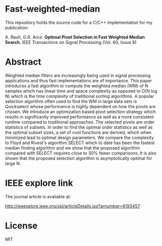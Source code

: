# Fast-weighted-median

This repository holds the source code for a C/C++ implementation for my
publication:

A. Rauh, G.R. Arce: **Optimal Pivot Selection in Fast Weighted Median Search**.
IEEE Transactions on Signal Processing (Vol. 60, Issue 8)

# Abstract
Weighted median filters are increasingly being used in signal processing
applications and thus fast implementations are of importance. This paper
introduces a fast algorithm to compute the weighted median (WM) of N samples
which has linear time and space complexity as opposed to O(N log N) which is
the time complexity of traditional sorting algorithms. A popular selection
algorithm often used to find the WM in large data sets is Quickselect whose
performance is highly dependent on how the pivots are chosen. We introduce an
optimization based pivot selection strategy which results in significantly
improved performance as well as a more consistent runtime compared to
traditional approaches. The selected pivots are order statistics of subsets. In
order to find the optimal order statistics as well as the optimal subset sizes,
a set of cost functions are derived, which when minimized lead to optimal
design parameters. We compare the complexity to Floyd and Rivest's algorithm
SELECT which to date has been the fastest median finding algorithm and we show
that the proposed algorithm compared with SELECT requires close to 30% fewer
comparisons. It is also shown that the proposed selection algorithm is
asymptotically optimal for large N.

# IEEE explore link

The journal article is available at:

http://ieeexplore.ieee.org/xpl/articleDetails.jsp?arnumber=6193457

# License
MIT

